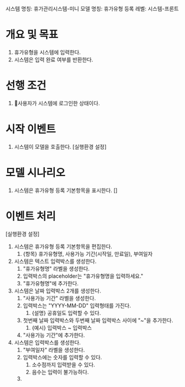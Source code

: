 시스템 명칭: 휴가관리시스템-미니
모델 명칭:  휴가유형 등록
레벨: 시스템-프론트

# 개요 및 목표
1. 휴가유형을 시스템에 입력한다.
2. 시스템은 입력 완료 여부를 반환한다.

# 선행 조건
1. 사용자가 시스템에 로그인한 상태이다.

# 시작 이벤트
1. 시스템이 모델을 호출한다. [실행환경 설정]

# 모델 시나리오
1. 시스템은 휴가유형 등록 기본항목을 표시한다. []

# 이벤트 처리
[실행환경 설정]
1. 시스템은 휴가유형 등록 기본항목을 편집한다.
	1. {항목} 휴가유형명, 사용가능 기간(시작일, 만료일), 부여일자
2. 시스템은 텍스트 입력박스를 생성한다.
	1. "휴가유형명" 라벨을 생성한다.
	2. 입력박스의 placeholder는 "휴가유형명을 입력하세요."
	3. "휴가유형명"에 추가한다.
3. 시스템은 날짜 입력박스 2개를 생성한다.
	1. "사용가능 기간" 라벨을 생성한다.
	2. 입력박스는 "YYYY-MM-DD" 입력형태를 가진다.
		1. {설명} 공휴일도 입력할 수 있다.
	3. 첫번째 날짜 입력박스와 두번째 날짜 입력박스 사이에 "~"을 추가한다.
		1. {예시} 입력박스 ~ 입력박스
	4. "사용가능 기간"에 추가한다.
4. 시스템은 입력박스를 생성한다.
	1. "부여일자" 라벨을 생성한다.
	2. 입력박스에는 숫자를 입력할 수 있다.
		1. 소수점까지 입력받을 수 있다.
		2. 음수는 입력이 불가능하다.
	3. 
